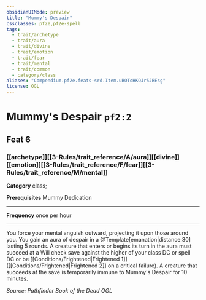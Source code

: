 ```yaml
---
obsidianUIMode: preview
title: "Mummy's Despair"
cssclasses: pf2e,pf2e-spell
tags:
  - trait/archetype
  - trait/aura
  - trait/divine
  - trait/emotion
  - trait/fear
  - trait/mental
  - trait/common
  - category/class
aliases: "Compendium.pf2e.feats-srd.Item.uBOToHKQJr5JBEsg"
license: OGL
---
```

# Mummy's Despair `pf2:2`
## Feat 6
### [[archetype]][[3-Rules/trait_reference/A/aura]][[divine]][[emotion]][[3-Rules/trait_reference/F/fear]][[3-Rules/trait_reference/M/mental]]

**Category** class; 



**Prerequisites** Mummy Dedication
* * *
**Frequency** once per hour

* * *

You force your mental anguish outward, projecting it upon those around you. You gain an aura of despair in a @Template\[emanation|distance:30\] lasting 5 rounds. A creature that enters or begins its turn in the aura must succeed at a Will check save against the higher of your class DC or spell DC or be [[Conditions/Frightened|Frightened 1]] ([[Conditions/Frightened|Frightened 2]] on a critical failure). A creature that succeeds at the save is temporarily immune to Mummy's Despair for 10 minutes.

*Source: Pathfinder Book of the Dead*
*OGL*
